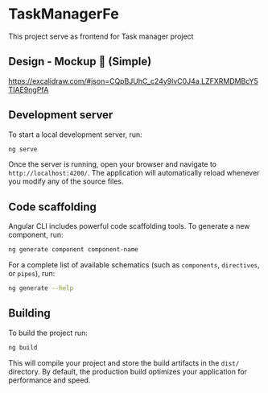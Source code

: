 # TaskManagerFe

This project serve as frontend for Task manager project

## Design - Mockup 🎨 (Simple)

https://excalidraw.com/#json=CQpBJUhC_c24y9lvC0J4a,LZFXRMDMBcY5TIAE9ngPfA


## Development server

To start a local development server, run:

```bash
ng serve
```

Once the server is running, open your browser and navigate to `http://localhost:4200/`. The application will automatically reload whenever you modify any of the source files.

## Code scaffolding

Angular CLI includes powerful code scaffolding tools. To generate a new component, run:

```bash
ng generate component component-name
```

For a complete list of available schematics (such as `components`, `directives`, or `pipes`), run:

```bash
ng generate --help
```

## Building

To build the project run:

```bash
ng build
```

This will compile your project and store the build artifacts in the `dist/` directory. By default, the production build optimizes your application for performance and speed.
